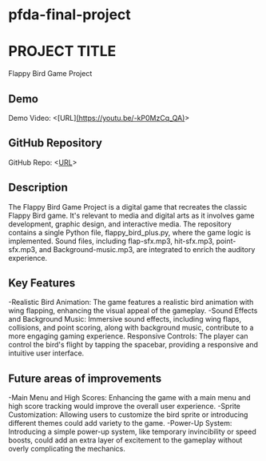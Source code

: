# pfda-final-project
# PROJECT TITLE
Flappy Bird Game Project
## Demo
Demo Video: <[URL][(https://youtu.be/-kP0MzCq_QA)](https://www.youtube.com/watch?v=dy5mQ7xpnho)>

## GitHub Repository
GitHub Repo: <[URL](https://github.com/ThachLa/pfda-final-project.git)>

## Description
The Flappy Bird Game Project is a digital game that recreates the classic Flappy Bird game. It's relevant to media and digital arts as it involves game development, graphic design, and interactive media.
The repository contains a single Python file, flappy_bird_plus.py, where the game logic is implemented. Sound files, including flap-sfx.mp3, hit-sfx.mp3, point-sfx.mp3, and Background-music.mp3, are integrated to enrich the auditory experience.
## Key Features
-Realistic Bird Animation: The game features a realistic bird animation with wing flapping, enhancing the visual appeal of the gameplay.
-Sound Effects and Background Music: Immersive sound effects, including wing flaps, collisions, and point scoring, along with background music, contribute to a more engaging gaming experience.
Responsive Controls: The player can control the bird's flight by tapping the spacebar, providing a responsive and intuitive user interface.
##  Future areas of improvements
-Main Menu and High Scores: Enhancing the game with a main menu and high score tracking would improve the overall user experience.
-Sprite Customization: Allowing users to customize the bird sprite or introducing different themes could add variety to the game.
-Power-Up System: Introducing a simple power-up system, like temporary invincibility or speed boosts, could add an extra layer of excitement to the gameplay without overly complicating the mechanics.
